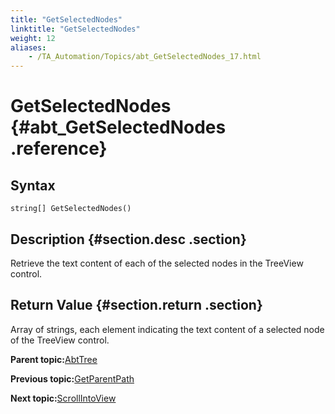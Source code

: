 ```yaml
--- 
title: "GetSelectedNodes"
linktitle: "GetSelectedNodes"
weight: 12
aliases: 
    - /TA_Automation/Topics/abt_GetSelectedNodes_17.html
---
```

# GetSelectedNodes {#abt_GetSelectedNodes .reference}

## Syntax

`string[] GetSelectedNodes()`

## Description {#section.desc .section}

Retrieve the text content of each of the selected nodes in the TreeView control.

## Return Value {#section.return .section}

Array of strings, each element indicating the text content of a selected node of the TreeView control.

**Parent topic:**[AbtTree](../../TA_Automation/Topics/abt_AbtTree.html)

**Previous topic:**[GetParentPath](../../TA_Automation/Topics/abt_GetParentPath_17.html)

**Next topic:**[ScrollIntoView](../../TA_Automation/Topics/abt_ScrollIntoView_17.html)

